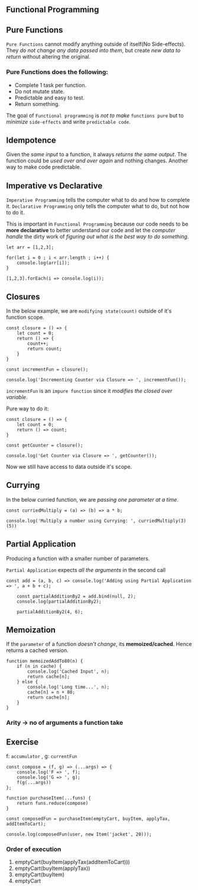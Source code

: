 ## Functional Programming

## Pure Functions

`Pure Functions` cannot modify anything outside of itself(No Side-effects). They _do not change any data passed into them_, but create _new data to return_ without altering the original.

### Pure Functions does the following:

- Complete 1 task per function.
- Do not mutate state.
- Predictable and easy to test.
- Return something.

The goal of `Functional programming` is _not to make_ `functions pure` but to _minimize_ `side-effects` and write `predictable code`.

## Idempotence

Given the _same input_ to a function, it always _returns the same output_. The function could be _used over and over again_ and nothing changes. Another way to make code predictable.

## Imperative vs Declarative

`Imperative Programming` tells the computer what to do and how to complete it.
`Declarative Programming` only tells the computer what to do, but not how to do it.

This is important in `Functional Programming` because our code needs to be **more declarative** to better understand our code and let the _computer handle_ the dirty work of _figuring out what is the best way to do something_.

<!-- More Imperative -->

```
let arr = [1,2,3];

for(let i = 0 ; i < arr.length ; i++) {
    console.log(arr[i]);
}
```

<!-- More Declarative -->

```
[1,2,3].forEach(i => console.log(i));
```

## Closures

In the below example, we are `modifying state(count)` outside of it's function scope.

```
const closure = () => {
    let count = 0;
    return () => {
        count++;
        return count;
    }
}

const incrementFun = closure();

console.log('Incrementing Counter via Closure => ', incrementFun());
```

`incrementFun` is an `impure function` since it _modifies the closed over variable_.

Pure way to do it:

```
const closure = () => {
    let count = 0;
    return () => count;
}

const getCounter = closure();

console.log('Get Counter via Closure => ', getCounter());
```

Now we still have access to data outside it's scope.

## Currying

In the below curried function, we are _passing one parameter at a time_.

```
const curriedMultiply = (a) => (b) => a * b;

console.log('Multiply a number using Currying: ', curriedMultiply(3)(5))
```

## Partial Application

Producing a function with a smaller number of parameters.

`Partial Application` expects _all the arguments_ in the second call

```
const add = (a, b, c) => console.log('Adding using Partial Application => ', a + b + c);

    const partialAdditionBy2 = add.bind(null, 2);
    console.log(partialAdditionBy2);

    partialAdditionBy2(4, 6);
```

## Memoization

If the `parameter` of a function _doesn't change_, its **memoized/cached**. Hence returns a cached version.

```
function memoizedAddTo80(n) {
    if (n in cache) {
        console.log('Cached Input', n);
        return cache[n];
    } else {
        console.log('Long time...', n);
        cache[n] = n + 80;
        return cache[n];
    }
}
```

### Arity -> no of arguments a function take

## Exercise

f: `accumulator` , g: `currentFun`

```
const compose = (f, g) => (...args) => {
    console.log('F => ', f);
    console.log('G => ', g);
    f(g(...args))
};

function purchaseItem(...funs) {
    return funs.reduce(compose)
}

const composedFun = purchaseItem(emptyCart, buyItem, applyTax, addItemToCart);

console.log(composedFun(user, new Item('jacket', 20)));

```

### Order of execution

1. emptyCart(buyItem(applyTax(addItemToCart)))
2. emptyCart(buyItem(applyTax))
3. emptyCart(buyItem)
4. emptyCart
